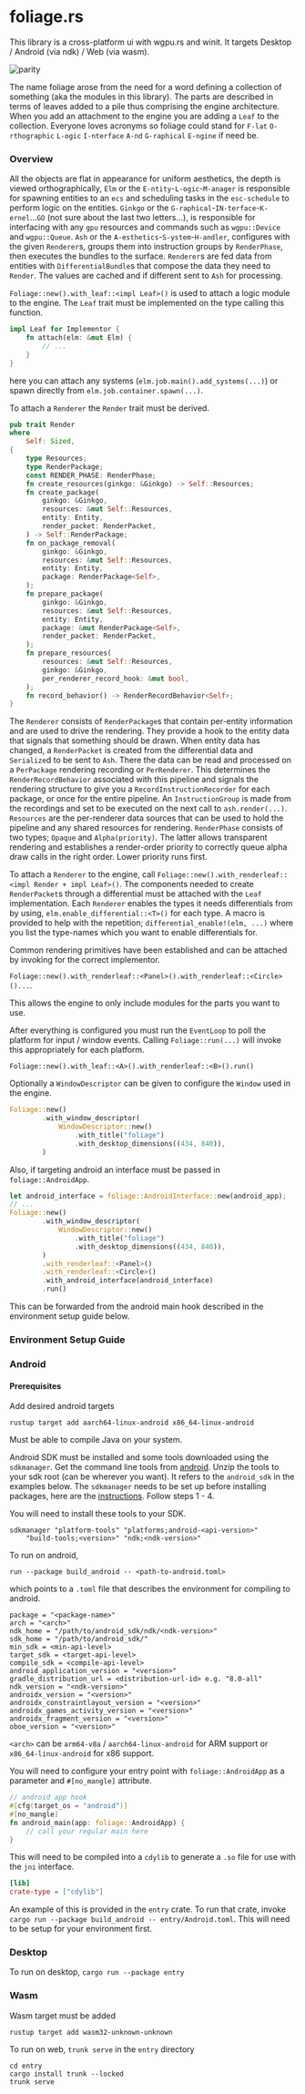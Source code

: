 # foliage.rs

This library is a cross-platform ui with wgpu.rs and winit. It targets Desktop / Android (via ndk) / Web (via wasm).

![parity](./parity.png)

The name foliage arose from the need for a word defining a collection of 
something (aka the modules in this library). The parts are described in terms of leaves added to a pile thus 
comprising the engine architecture. When you add an attachment to the engine you
are adding a `Leaf` to the collection. Everyone loves acronyms so 
foliage could stand for 
`F-lat` `O-rthographic` `L-ogic` `I-nterface` `A-nd` `G-raphical` `E-ngine`
if need be. 

### Overview

All the objects are flat in appearance for uniform aesthetics, 
the depth is viewed orthographically, `Elm` or the `E-ntity`-`L-ogic`-`M-anager`
is responsible for spawning entities to an `ecs` and scheduling 
tasks in the `esc-schedule` to perform logic on the entities.
`Ginkgo` or the `G-raphical`-`IN-terface`-`K-ernel`...`GO` 
(not sure about the last two letters...), is responsible for interfacing
with any `gpu` resources and commands such as `wgpu::Device` and `wgpu::Queue`.
`Ash` or the `A-esthetics`-`S-ystem`-`H-andler`,
configures with the given `Renderer`s, groups them into instruction groups by
 `RenderPhase`, then executes the bundles to the surface. 
`Renderer`s are fed data from entities with `DifferentialBundle`s that compose
the data they need to `Render`. The values are cached and if different sent to `Ash` for
processing. 

`Foliage::new().with_leaf::<impl Leaf>()` is used to attach a logic module to the engine.
The `Leaf` trait must be implemented on the type calling this function.
```rust
impl Leaf for Implementor {
    fn attach(elm: &mut Elm) {
        // ...
    }
}
```
here you can attach any systems (`elm.job.main().add_systems(...)`) or spawn directly from `elm.job.container.spawn(...)`.

To attach a `Renderer` the `Render` trait must be derived.

```rust
pub trait Render
where
    Self: Sized,
{
    type Resources;
    type RenderPackage;
    const RENDER_PHASE: RenderPhase;
    fn create_resources(ginkgo: &Ginkgo) -> Self::Resources;
    fn create_package(
        ginkgo: &Ginkgo,
        resources: &mut Self::Resources,
        entity: Entity,
        render_packet: RenderPacket,
    ) -> Self::RenderPackage;
    fn on_package_removal(
        ginkgo: &Ginkgo,
        resources: &mut Self::Resources,
        entity: Entity,
        package: RenderPackage<Self>,
    );
    fn prepare_package(
        ginkgo: &Ginkgo,
        resources: &mut Self::Resources,
        entity: Entity,
        package: &mut RenderPackage<Self>,
        render_packet: RenderPacket,
    );
    fn prepare_resources(
        resources: &mut Self::Resources,
        ginkgo: &Ginkgo,
        per_renderer_record_hook: &mut bool,
    );
    fn record_behavior() -> RenderRecordBehavior<Self>;
}
```

The `Renderer` consists of `RenderPackage`s that contain per-entity information
and are used to drive the rendering. They provide a hook to the entity data
that signals that something should be drawn. When entity data has changed,
a `RenderPacket` is created from the differential data and `Serialize`d to
be sent to `Ash`. There the data can be read and processed on a `PerPackage`
rendering recording or `PerRenderer`. This determines the `RenderRecordBehavior` 
associated with this pipeline and signals the rendering structure to 
give you a `RecordInstructionRecorder` for each package, or once for the
entire pipeline. An `InstructionGroup` is made from the recordings
and set to be executed on the next call to `ash.render(...)`. `Resources`
are the per-renderer data sources that can be used to hold
the pipeline and any shared resources for rendering. `RenderPhase` consists
of two types; `Opaque` and `Alpha(priority)`. The latter allows transparent
rendering and establishes a render-order priority to correctly queue
alpha draw calls in the right order. Lower priority runs first. 

To attach a `Renderer` to the engine, call 
`Foliage::new().with_renderleaf::<impl Render + impl Leaf>()`.
The components needed to create `RenderPacket`s through a differential
must be attached with the `Leaf` implementation. Each `Renderer` enables
the types it needs differentials from by using, 
`elm.enable_differential::<T>()` for each type. A macro is provided to help
with the repetition; `differential_enable!(elm, ...)` where you list
the type-names which you want to enable differentials for.

Common rendering primitives have been established and can 
be attached by invoking for the correct implementor.

`Foliage::new().with_renderleaf::<Panel>().with_renderleaf::<Circle>()...`.

This allows the engine to only include modules for the parts you want to use.

After everything is configured you must run the `EventLoop` to poll the platform
for input / window events. Calling `Foliage::run(...)` 
will invoke this appropriately for each platform. 

    Foliage::new().with_leaf::<A>().with_renderleaf::<B>().run()

Optionally a `WindowDescriptor` can be given to configure the `Window` used 
in the engine.

```rust
Foliage::new()
        .with_window_descriptor(
            WindowDescriptor::new()
                .with_title("foliage")
                .with_desktop_dimensions((434, 840)),
        )
```

Also, if targeting android an interface must be passed in `foliage::AndroidApp`.

```rust
let android_interface = foliage::AndroidInterface::new(android_app);
// ...
Foliage::new()
        .with_window_descriptor(
            WindowDescriptor::new()
                .with_title("foliage")
                .with_desktop_dimensions((434, 840)),
        )
        .with_renderleaf::<Panel>()
        .with_renderleaf::<Circle>()
        .with_android_interface(android_interface)
        .run()
```

This can be forwarded from the android main hook described in the
environment setup guide below.

### Environment Setup Guide

### Android

#### Prerequisites

Add desired android targets

```shell
rustup target add aarch64-linux-android x86_64-linux-android
```

Must be able to compile Java on your system.

Android SDK must be installed and some tools downloaded
using the `sdkmanager`.
Get the command line tools from
[android](https://developer.android.com/studio).
Unzip the tools to your sdk root (can be wherever you want).
It refers to the `android_sdk` in the
examples below. The `sdkmanager` needs to be set up before
installing packages, here are the
[instructions](https://developer.android.com/tools/sdkmanager).
Follow steps 1 - 4.

You will need to install these tools to your SDK.

```text
sdkmanager "platform-tools" "platforms;android-<api-version>" 
    "build-tools;<version>" "ndk;<ndk-version>"
```

To run on android,

```text
run --package build_android -- <path-to-android.toml>
```

which points to a `.toml` file that describes the environment for compiling to android.

```text
package = "<package-name>"
arch = "<arch>"
ndk_home = "/path/to/android_sdk/ndk/<ndk-version>"
sdk_home = "/path/to/android_sdk/"
min_sdk = <min-api-level>
target_sdk = <target-api-level>
compile_sdk = <compile-api-level>
android_application_version = "<version>"
gradle_distribution_url = <distribution-url-id> e.g. "8.0-all"
ndk_version = "<ndk-version>"
androidx_version = "<version>"
androidx_constraintlayout_version = "<version>"
androidx_games_activity_version = "<version>"
androidx_fragment_version = "<version>"
oboe_version = "<version>"
```

`<arch>` can be `arm64-v8a` / `aarch64-linux-android`
for ARM support or
`x86_64-linux-android` for
x86 support.

You will need to configure your entry point with `foliage::AndroidApp`
as a parameter and `#[no_mangle]`
attribute.

```rust 
// android app hook
#[cfg(target_os = "android")]
#[no_mangle]
fn android_main(app: foliage::AndroidApp) {
    // call your regular main here
}
```

This will need to be compiled into a `cdylib` to generate a `.so` file for use
with the `jni` interface.

```toml
[lib]
crate-type = ["cdylib"]
```

An example of this is provided in the `entry` crate. To run
that crate, invoke `cargo run --package build_android -- entry/Android.toml`.
This will need to be setup for your environment first.
### Desktop

To run on desktop, `cargo run --package entry`

### Wasm

Wasm target must be added

```shell
rustup target add wasm32-unknown-unknown
```

To run on web, `trunk serve` in the `entry` directory

```shell
cd entry
cargo install trunk --locked
trunk serve
```